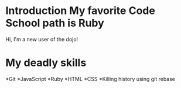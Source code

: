 Introduction
My favorite Code School path is Ruby
============
Hi, I'm a new user of the dojo!

My deadly skills
================
*Git
*JavaScript
*Ruby
*HTML
*CSS
*Killing history using git rebase
